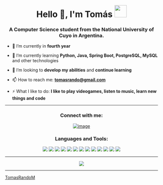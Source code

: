 <h1 align="center">Hello 👋, I'm Tomás <img height="40" src="https://cdn3.emoji.gg/emojis/4220-fox-sip.png"></h1>
<h3 align="center">A Computer Science student from the National University of Cuyo in Argentina.</h3>

- 🔭 I’m currently in **fourth year**

- 🌱 I’m currently learning **Python, Java, Spring Boot, PostgreSQL, MySQL** and other technologies

- 🦊 I’m looking to **develop my abilities** and **continue learning**

- 📫 How to reach me: **tomasrando@gmail.com**

- ⚡ What I like to do: **I like to play videogames, listen to music, learn new things and code**
  
---

<h3 align="center">Connect with me:</h3>
<div align="center">

[![image](https://img.shields.io/badge/Gmail-D14836?style=for-the-badge&logo=gmail&logoColor=white)](mailto:tomasrando@gmail.com)
</div>

<h3 align="center">Languages and Tools:</h3>
<div align="center">
  <img src="https://img.shields.io/badge/Java-ED8B00?style=for-the-badge&logo=openjdk&logoColor=white" />
  <img src="https://img.shields.io/badge/Python-FFD43B?style=for-the-badge&logo=python&logoColor=blue" />
  <img src="https://img.shields.io/badge/PostgreSQL-316192?style=for-the-badge&logo=postgresql&logoColor=white" />
  <img src="https://img.shields.io/badge/Linux-FCC624?style=for-the-badge&logo=linux&logoColor=black" />
  <img src="https://img.shields.io/badge/Windows-0078D6?style=for-the-badge&logo=windows&logoColor=white" />
  <img src="https://img.shields.io/badge/GIT-E44C30?style=for-the-badge&logo=git&logoColor=white" />
  <img src="https://img.shields.io/badge/GitHub-100000?style=for-the-badge&logo=github&logoColor=white" />
  <img src="https://img.shields.io/badge/MySQL-005C84?style=for-the-badge&logo=mysql&logoColor=white" />
  <img src="https://img.shields.io/badge/Spring_Boot-6DB33F?style=for-the-badge&logo=spring-boot&logoColor=white" />
  <img src="https://img.shields.io/badge/Postman-FF6C37?style=for-the-badge&logo=Postman&logoColor=white" />
  <img src="https://img.shields.io/badge/Docker-2CA5E0?style=for-the-badge&logo=docker&logoColor=white" />
  <img src="https://img.shields.io/badge/Bootstrap-563D7C?style=for-the-badge&logo=bootstrap&logoColor=white" />
  <img src="https://img.shields.io/badge/Kubernetes-3069DE?style=for-the-badge&logo=kubernetes&logoColor=white" />
</div>

---

<p align= "center"> 
  <img src="https://github-readme-stats.vercel.app/api/top-langs/?username=TomasRandoM&layout=compact&langs_count=8&hide=html,javascript,jupyter%20notebook" />
</p>

------

[TomasRandoM](https://github.com/TomasRandoM)
